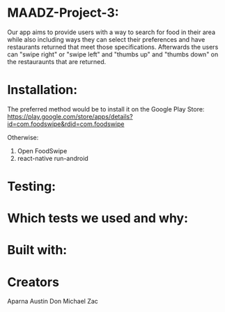 # MAADZ-Project-3:
Our app aims to provide users with a way to search for food in their area while also including ways they can
select their preferences and have restaurants returned that meet those specifications. Afterwards the users can 
"swipe right" or "swipe left" and "thumbs up" and "thumbs down" on the restauraunts that are returned.

# Installation:
The preferred method would be to install it on the Google Play Store: https://play.google.com/store/apps/details?id=com.foodswipe&rdid=com.foodswipe

Otherwise:

1) Open FoodSwipe
2) react-native run-android


# Testing:
# Which tests we used and why:

# Built with:

# Creators
Aparna
Austin
Don
Michael
Zac
